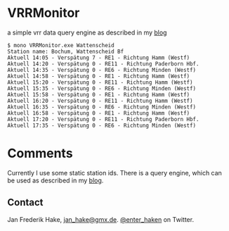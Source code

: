 VRRMonitor
==========

a simple vrr data query engine as described in my [blog](http://enter-haken.github.io/posts/2017-05-27-vrr.html)

    $ mono VRRMonitor.exe Wattenscheid
    Station name: Bochum, Wattenscheid Bf
    Aktuell 14:05 - Verspätung 7 - RE1 - Richtung Hamm (Westf)
    Aktuell 14:20 - Verspätung 0 - RE11 - Richtung Paderborn Hbf.
    Aktuell 14:35 - Verspätung 0 - RE6 - Richtung Minden (Westf)
    Aktuell 14:58 - Verspätung 0 - RE1 - Richtung Hamm (Westf)
    Aktuell 15:20 - Verspätung 0 - RE11 - Richtung Hamm (Westf)
    Aktuell 15:35 - Verspätung 0 - RE6 - Richtung Minden (Westf)
    Aktuell 15:58 - Verspätung 0 - RE1 - Richtung Hamm (Westf)
    Aktuell 16:20 - Verspätung 0 - RE11 - Richtung Hamm (Westf)
    Aktuell 16:35 - Verspätung 0 - RE6 - Richtung Minden (Westf)
    Aktuell 16:58 - Verspätung 0 - RE1 - Richtung Hamm (Westf)
    Aktuell 17:20 - Verspätung 0 - RE11 - Richtung Paderborn Hbf.
    Aktuell 17:35 - Verspätung 0 - RE6 - Richtung Minden (Westf)

# Comments

Currently I use some static station ids. 
There is a query engine, which can be used as described in my [blog](http://enter-haken.github.io/posts/2017-05-27-vrr.html#finding-a-station).

Contact
-------

Jan Frederik Hake, <jan_hake@gmx.de>. [@enter_haken](https://twitter.com/enter_haken) on Twitter.
